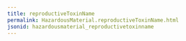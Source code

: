 ```yaml
---
title: reproductiveToxinName
permalink: HazardousMaterial.reproductiveToxinName.html
jsonid: hazardousmaterial_reproductivetoxinname
---
```


